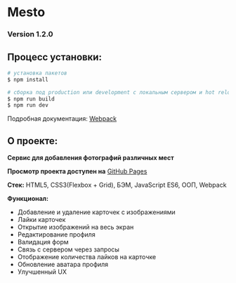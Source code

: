 # Mesto 

### Version 1.2.0

## Процесс установки:

```bash
# установка пакетов
$ npm install

# сборка под production или development с локальным сервером и hot reload
$ npm run build
$ npm run dev
```
Подробная документация: [Webpack](https://webpack.js.org/guides/getting-started/)

## О проекте: 

**Сервис для добавления фотографий различных мест**

**Просмотр проекта доступен на** [GitHub Pages](https://eugeneebergard.github.io/mesto-webpack/)

**Стек:** HTML5, CSS3(Flexbox + Grid), БЭМ, JavaScript ES6, ООП, Webpack

**Функционал:**

- Добавление и удаление карточек с изображениями 
- Лайки карточек
- Открытие изображений на весь экран
- Редактирование профиля
- Валидация форм
- Связь с сервером через запросы
- Отображение количества лайков на карточке
- Обновление аватара профиля
- Улучшенный UX
